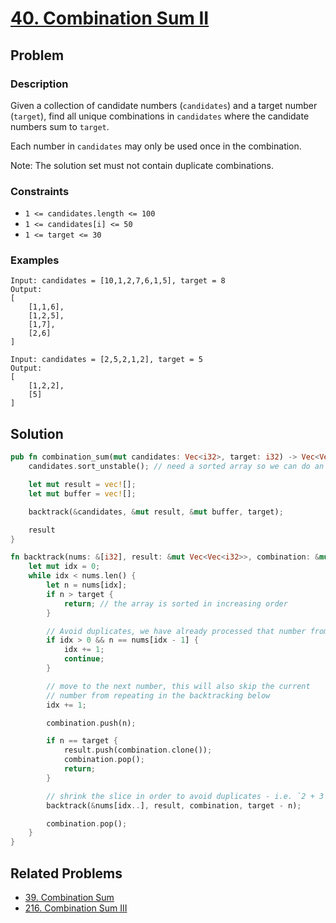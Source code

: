 # [40. Combination Sum II](https://leetcode.com/problems/combination-sum-ii/)

## Problem

### Description

Given a collection of candidate numbers (`candidates`) and a target
number (`target`), find all unique combinations in `candidates` where the
candidate numbers sum to `target`.

Each number in `candidates` may only be used once in the combination.

Note: The solution set must not contain duplicate combinations.

### Constraints

* `1 <= candidates.length <= 100`
* `1 <= candidates[i] <= 50`
* `1 <= target <= 30`

### Examples

```text
Input: candidates = [10,1,2,7,6,1,5], target = 8
Output: 
[
    [1,1,6],
    [1,2,5],
    [1,7],
    [2,6]
]
```

```text
Input: candidates = [2,5,2,1,2], target = 5
Output: 
[
    [1,2,2],
    [5]
]
```

## Solution

```rust
pub fn combination_sum(mut candidates: Vec<i32>, target: i32) -> Vec<Vec<i32>> {
    candidates.sort_unstable(); // need a sorted array so we can do an early exit later

    let mut result = vec![];
    let mut buffer = vec![];

    backtrack(&candidates, &mut result, &mut buffer, target);

    result
}

fn backtrack(nums: &[i32], result: &mut Vec<Vec<i32>>, combination: &mut Vec<i32>, target: i32) {
    let mut idx = 0;
    while idx < nums.len() {
        let n = nums[idx];
        if n > target {
            return; // the array is sorted in increasing order
        }

        // Avoid duplicates, we have already processed that number from the backtracking bellow
        if idx > 0 && n == nums[idx - 1] {
            idx += 1;
            continue;
        }

        // move to the next number, this will also skip the current
        // number from repeating in the backtracking below
        idx += 1;

        combination.push(n);

        if n == target {
            result.push(combination.clone());
            combination.pop();
            return;
        }

        // shrink the slice in order to avoid duplicates - i.e. `2 + 3 == 3 + 2`
        backtrack(&nums[idx..], result, combination, target - n);

        combination.pop();
    }
}
```

## Related Problems

* [39. Combination Sum](39%20-%20Combination%20Sum.md)
* [216. Combination Sum III](/leetcode/200%20-%20299/216%20-%20Combination%20Sum%20III.md)
